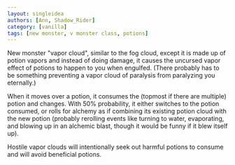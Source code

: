 ```yaml
---
layout: singleidea
authors: [Ann, Shadow_Rider]
category: [vanilla]
tags: [new monster, v monster class, potions]
---
```

New monster "vapor cloud", similar to the fog cloud, except it is made up of
potion vapors and instead of doing damage, it causes the uncursed vapor effect
of potions to happen to you when engulfed. (There probably has to be something
preventing a vapor cloud of paralysis from paralyzing you eternally.)

When it moves over a potion, it consumes the (topmost if there are multiple)
potion and changes. With 50% probability, it either switches to the potion
consumed, or rolls for alchemy as if combining its existing potion cloud with
the new potion (probably rerolling events like turning to water, evaporating,
and blowing up in an alchemic blast, though it would be funny if it blew itself
up).

Hostile vapor clouds will intentionally seek out harmful potions to consume and
will avoid beneficial potions.
